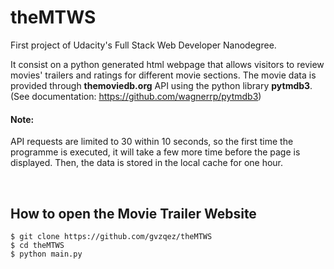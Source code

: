 # theMTWS
First project of Udacity's Full Stack Web Developer Nanodegree.

It consist on a python generated html webpage that allows visitors to review movies' trailers and ratings for different movie sections. The movie data is provided through **themoviedb.org** API using the python library **pytmdb3**.<br />
(See documentation: https://github.com/wagnerrp/pytmdb3)

#### Note:
API requests are limited to 30 within 10 seconds, so the first time the programme is executed, it will take a few more time before the page is displayed. Then, the data is stored in the local cache for one hour. <br />

<br />

## How to open the Movie Trailer Website
```
$ git clone https://github.com/gvzqez/theMTWS
$ cd theMTWS
$ python main.py
```




